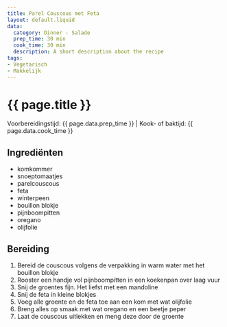 ```yaml
---
title: Parel Couscous met Feta
layout: default.liquid
data:
  category: Dinner - Salade
  prep_time: 30 min
  cook_time: 30 min
  description: A short description about the recipe
tags:
- Vegetarisch
- Makkelijk
---
```

# {{ page.title }}

Voorbereidingstijd: {{ page.data.prep_time }} | Kook- of baktijd: {{ page.data.cook_time }}

## Ingrediënten
- komkommer
- snoeptomaatjes
- parelcouscous
- feta
- winterpeen
- bouillon blokje
- pijnboompitten
- oregano
- olijfolie

## Bereiding
1. Bereid de couscous volgens de verpakking in warm water met het bouillon blokje
2. Rooster een handje vol pijnboompitten in een koekenpan over laag vuur
3. Snij de groentes fijn. Het liefst met een mandoline
4. Snij de feta in kleine blokjes
5. Voeg alle groente en de feta toe aan een kom met wat olijfolie
6. Breng alles op smaak met wat oregano en een beetje peper
7. Laat de couscous uitlekken en meng deze door de groente

